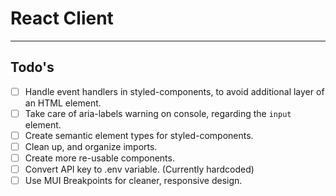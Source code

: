 # React Client

---

## Todo's

- [ ] Handle event handlers in styled-components, to avoid additional layer of an HTML element.
- [ ] Take care of aria-labels warning on console, regarding the `input` element.
- [ ] Create semantic element types for styled-components.
- [ ] Clean up, and organize imports.
- [ ] Create more re-usable components.
- [ ] Convert API key to .env variable. (Currently hardcoded)
- [ ] Use MUI Breakpoints for cleaner, responsive design.